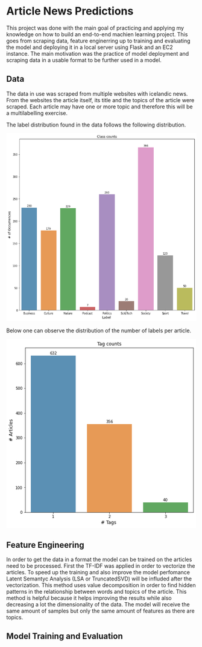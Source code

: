 # Article News Predictions

This project was done with the main goal of practicing and applying my knowledge on how to build an end-to-end machien learning project. This goes from scraping data, feature enginerring up to training and evaluating the model and deploying it in a local server using Flask and an EC2 instance. The main motivation was the practice of model deployment and scraping data in a usable format to be further used in a model. 

## Data 

The data in use was scraped from multiple websites with icelandic news. From the websites the article itself, its title and the topics of the article were scraped. Each article may have one or more topic and therefore this will be a multilabelling exercise. 

The label distribution found in the data follows the following distribution. 

![topics_distribution](images/label_articles_distribution.png)

Below one can observe the distribution of the number of labels per article. 

![number-labels-distribution](images/labels_per_article.png)

## Feature Engineering

In order to get the data in a format the model can be trained on the articles need to be processed. First the TF-IDF was applied in order to vectorize the articles. To speed up the training and also improve the model perfomance Latent Semantyc Analysis (LSA or TruncatedSVD) will be influded after the vectorization. This method uses value decomposition in order to find hidden patterns in the relationship between words and topics of the article. This method is helpful because it helps improving the results while also decreasing a lot the dimensionality of the data. The model will receive the same amount of samples but only the same amount of features as there are topics.

## Model Training and Evaluation 

